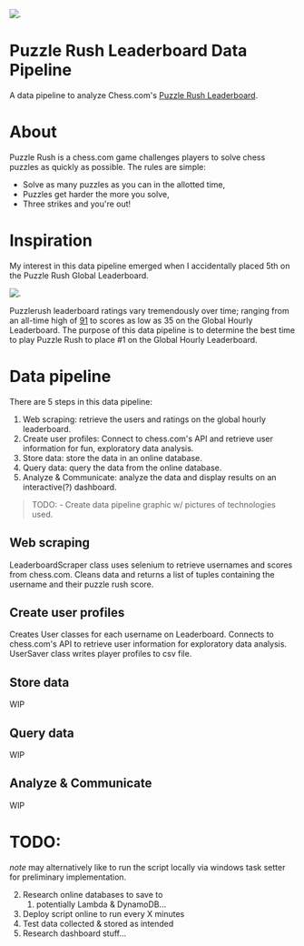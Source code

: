 ![.](https://imgur.com/a/0FQ9T2Y)

# Puzzle Rush Leaderboard Data Pipeline
A data pipeline to analyze Chess.com's [Puzzle Rush Leaderboard](https://www.chess.com/leaderboard/rush?type=hour). 


# About
Puzzle Rush is a chess.com game challenges players to solve chess puzzles as quickly as possible. The rules are simple:
   - Solve as many puzzles as you can in the allotted time,
   - Puzzles get harder the more you solve,
   - Three strikes and you're out!


# Inspiration 
My interest in this data pipeline emerged when I accidentally placed 5th on the Puzzle Rush Global Leaderboard.

![.](https://imgur.com/a/OkvYnfu)

Puzzlerush leaderboard ratings vary tremendously over time; ranging from an all-time high of [91](https://www.chess.com/member/spicycaterpillar) to scores as low as 35 on the Global Hourly Leaderboard. The purpose of this data pipeline is to determine the best time to play Puzzle Rush to place #1 on the Global Hourly Leaderboard.


# Data pipeline
There are 5 steps in this data pipeline:
   1. Web scraping: retrieve the users and ratings on the global hourly leaderboard.
   2. Create user profiles: Connect to chess.com's API and retrieve user information for fun, exploratory data analysis.
   3. Store data: store the data in an online database.
   4. Query data: query the data from the online database.
   5. Analyze & Communicate: analyze the data and display results on an interactive(?) dashboard.

> TODO: - Create data pipeline graphic w/ pictures of technologies used.

## Web scraping
LeaderboardScraper class uses selenium to retrieve usernames and scores from chess.com. Cleans data and returns a list of tuples containing the username and their puzzle rush score.

## Create user profiles
Creates User classes for each username on Leaderboard. Connects to chess.com's API to retrieve user information for exploratory data analysis. UserSaver class writes player profiles to csv file.

## Store data
WIP

## Query data
WIP

## Analyze & Communicate
WIP


# TODO:
_note_ may alternatively like to run the script locally via windows task setter for preliminary implementation.

2. Research online databases to save to
   1. potentially Lambda & DynamoDB...
3. Deploy script online to run every X minutes 
4. Test data collected & stored as intended
5. Research dashboard stuff...
